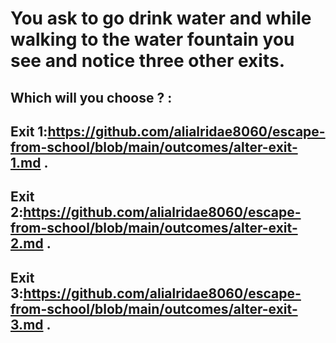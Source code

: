# You ask to go drink water and while walking to the water fountain you see and notice three other exits.
## Which will you choose ? :
## Exit 1:https://github.com/alialridae8060/escape-from-school/blob/main/outcomes/alter-exit-1.md .
## Exit 2:https://github.com/alialridae8060/escape-from-school/blob/main/outcomes/alter-exit-2.md .
## Exit 3:https://github.com/alialridae8060/escape-from-school/blob/main/outcomes/alter-exit-3.md .
